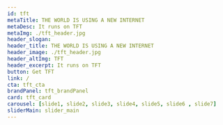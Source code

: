 ```yaml
---
id: tft
metaTitle: THE WORLD IS USING A NEW INTERNET
metaDesc: It runs on TFT
metaImg: ./tft_header.jpg
header_slogan: 
header_title: THE WORLD IS USING A NEW INTERNET
header_image: ./tft_header.jpg
header_altImg: TFT
header_excerpt: It runs on TFT
button: Get TFT
link: /
cta: tft_cta
brandPanel: tft_brandPanel
card: tft_card
carousel: [slide1, slide2, slide3, slide4, slide5, slide6 , slide7]
sliderMain: slider_main
---
```


